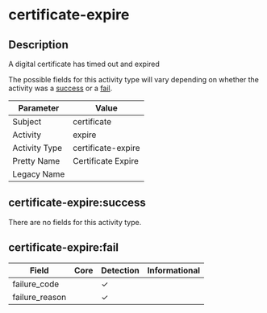 certificate-expire
==================

Description
-----------
A digital certificate has timed out and expired

The possible fields for this activity type will vary depending on whether the activity was a [success](#certificate-expiresuccess) or a [fail](#certificate-expirefail).

| Parameter     | Value              |
| ------------- | ------------------ |
| Subject       | certificate        |
| Activity      | expire             |
| Activity Type | certificate-expire |
| Pretty Name   | Certificate Expire |
| Legacy Name   |                    |

certificate-expire:success
--------------------------

There are no fields for this activity type.


certificate-expire:fail
-----------------------

| Field          | Core | Detection | Informational |
| -------------- | ---- | --------- | ------------- |
| failure_code   |      | &#10003;  |               |
| failure_reason |      | &#10003;  |               |